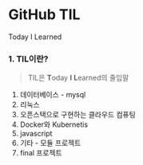 # GitHub TIL

Today I Learned

### 1. TIL이란?

> TIL은 **T**oday **I** **L**earned의 줄임말

1. 데이터베이스 - mysql
2. 리눅스
3. 오픈스택으로 구현하는 클라우드 컴퓨팅
4. Docker와 Kubernetis
5. javascript
6. 기타 - 모듈 프로젝트
7. final 프로젝트

